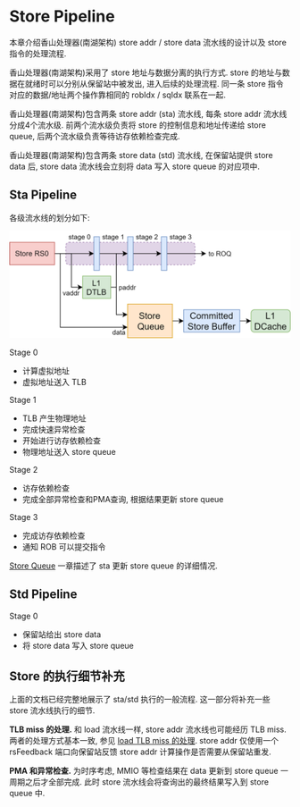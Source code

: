 # Store Pipeline

本章介绍香山处理器(南湖架构) store addr / store data 流水线的设计以及 store 指令的处理流程.

香山处理器(南湖架构)采用了 store 地址与数据分离的执行方式. store 的地址与数据在就绪时可以分别从保留站中被发出, 进入后续的处理流程. 同一条 store 指令对应的数据/地址两个操作靠相同的 robIdx / sqIdx 联系在一起.

香山处理器(南湖架构)包含两条 store addr (sta) 流水线, 每条 store addr 流水线分成4个流水级. 前两个流水级负责将 store 的控制信息和地址传递给 store queue, 后两个流水级负责等待访存依赖检查完成. 

香山处理器(南湖架构)包含两条 store data (std) 流水线, 在保留站提供 store data 后, store data 流水线会立刻将 data 写入 store queue 的对应项中. 

## Sta Pipeline

各级流水线的划分如下:

![storepipe](../../figs/memblock/store-pipeline.png)  

Stage 0

* 计算虚拟地址
* 虚拟地址送入 TLB

Stage 1

* TLB 产生物理地址
* 完成快速异常检查
* 开始进行访存依赖检查 
* 物理地址送入 store queue

Stage 2

* 访存依赖检查
* 完成全部异常检查和PMA查询, 根据结果更新 store queue

Stage 3

* 完成访存依赖检查 
* 通知 ROB 可以提交指令

[Store Queue](../lsq/store_queue.md) 一章描述了 sta 更新 store queue 的详细情况.

## Std Pipeline

Stage 0

* 保留站给出 store data
* 将 store data 写入 store queue

## Store 的执行细节补充

上面的文档已经完整地展示了 sta/std 执行的一般流程. 这一部分将补充一些 store 流水线执行的细节.

**TLB miss 的处理.** 和 load 流水线一样, store addr 流水线也可能经历 TLB miss. 两者的处理方式基本一致, 参见 [load TLB miss 的处理]( ./load_pipeline.md#tlb-miss). store addr 仅使用一个 rsFeedback 端口向保留站反馈 store addr 计算操作是否需要从保留站重发.

**PMA 和异常检查.** 为时序考虑, MMIO 等检查结果在 data 更新到 store queue 一周期之后才全部完成. 此时 store 流水线会将查询出的最终结果写入到 store queue 中.